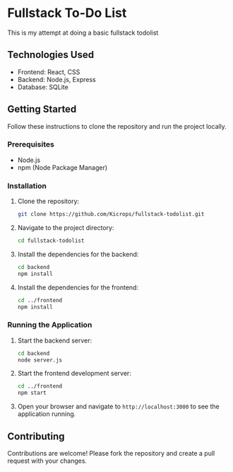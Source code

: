 # Fullstack To-Do List

This is my attempt at doing a basic fullstack todolist


## Technologies Used

- Frontend: React, CSS
- Backend: Node.js, Express
- Database: SQLite

## Getting Started

Follow these instructions to clone the repository and run the project locally.

### Prerequisites

- Node.js
- npm (Node Package Manager)

### Installation

1. Clone the repository:
    ```bash
    git clone https://github.com/Kicrops/fullstack-todolist.git
    ```

2. Navigate to the project directory:
    ```bash
    cd fullstack-todolist
    ```

3. Install the dependencies for the backend:
    ```bash
    cd backend
    npm install
    ```

4. Install the dependencies for the frontend:
    ```bash
    cd ../frontend
    npm install
    ```

### Running the Application

1. Start the backend server:
    ```bash
    cd backend
    node server.js
    ```

2. Start the frontend development server:
    ```bash
    cd ../frontend
    npm start
    ```

4. Open your browser and navigate to `http://localhost:3000` to see the application running.

## Contributing

Contributions are welcome! Please fork the repository and create a pull request with your changes.
